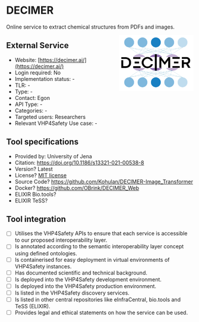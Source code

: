 # DECIMER

Online service to extract chemical structures from PDFs and images.

<img width="200" align="right"
     alt="screenshot of the service" 
     src="decimer.png">
## External Service

* Website: [https://decimer.ai/](https://decimer.ai/)
* Login required: No
* Implementation status: -
* TLR: -
* Type: -
* Contact: Egon
* API Type: -
* Categories: -
* Targeted users: Researchers
* Relevant VHP4Safety Use case: -

## Tool specifications

* Provided by: University of Jena
* Citation: https://doi.org/10.1186/s13321-021-00538-8
* Version? Latest
* License? [MIT license](https://github.com/Kohulan/DECIMER-Image_Transformer/blob/master/LICENSE)
* Source Code? https://github.com/Kohulan/DECIMER-Image_Transformer
* Docker? https://github.com/OBrink/DECIMER_Web
* ELIXIR Bio.tools?
* ELIXIR TeSS?

## Tool integration

- [ ] Utilises the VHP4Safety APIs to ensure that each service is accessible to our proposed interoperability layer.
- [ ] Is annotated according to the semantic interoperability layer concept using defined ontologies.
- [ ] Is containerised for easy deployment in virtual environments of VHP4Safety instances.
- [ ] Has documented scientific and technical background.
- [ ] Is deployed into the VHP4Safety development environment.
- [ ] Is deployed into the VHP4Safety production environment.
- [ ] Is listed in the VHP4Safety discovery services.
- [ ] Is listed in other central repositories like eInfraCentral, bio.tools and TeSS (ELIXIR).
- [ ] Provides legal and ethical statements on how the service can be used.

<script type="application/ld+json">
{
  "@context": "https://schema.org/",
  "@type": "SoftwareApplication",
  "http://purl.org/dc/terms/conformsTo": {
      "@type": "CreativeWork", "@id": "https://bioschemas.org/profiles/ComputationalTool/1.0-RELEASE"
  },
  "@id" : "https://vhp4safety.github.io/cloud/service/decimer",
  "name": "DECIMER", 
  "description": "Online service to extract chemical structures from PDFs and images.",
  "url": "https://decimer.ai/"
}
</script>
